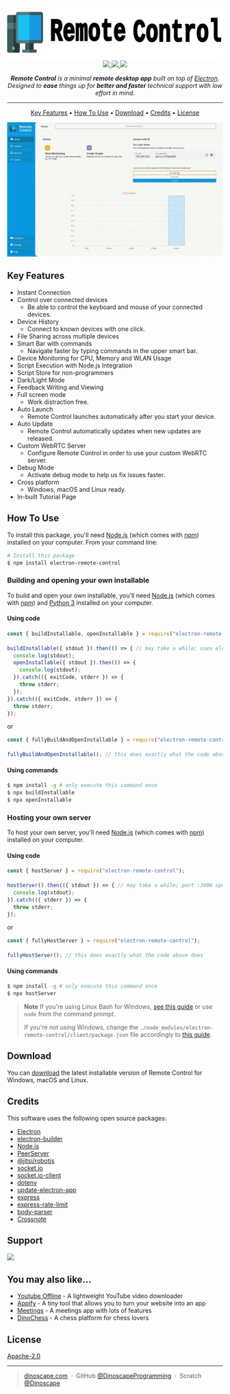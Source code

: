<p align="center">
  <a href="https://DinoscapeProgramming.github.io/Remote-Control">
    <picture>
      <source height="125" media="(prefers-color-scheme: dark)" srcset="https://raw.githubusercontent.com/DinoscapeProgramming/Remote-Control/master/docs/static/logo-dark.svg">
      <img height="125" alt="Remote Control" src="https://raw.githubusercontent.com/DinoscapeProgramming/Remote-Control/master/docs/static/logo.svg">
    </picture>
  </a>
  <br>
  <a href="https://www.npmjs.com/package/electron-remote-control">
    <img src="https://badge.fury.io/js/electron-remote-control.svg">
  </a>
  <a href="https://opensource.org/license/apache-2-0">
    <img src="https://img.shields.io/badge/License-Apache%202.0-brightgreen.svg">
  </a>
  <a href="https://github.com/DinoscapeProgramming/Remote-Control/releases/tag/v1.0.0">
    <img src="https://img.shields.io/badge/Release-1.0.0-brightgreen.svg">
  </a>
</p>
<p align="center">
  <em><b>Remote Control</b> is a minimal <b>remote desktop app</b> built on top of <a href="http://electron.atom.io" target="_blank">Electron</a>. Designed to <b>ease</b> things up for <b>better and faster</b> technical support with low effort in mind.</em>
</p>

---

<p align="center">
  <a href="#key-features">Key Features</a> •
  <a href="#how-to-use">How To Use</a> •
  <a href="#download">Download</a> •
  <a href="#credits">Credits</a> •
  <a href="#license">License</a>
</p>

![screenshot](https://raw.githubusercontent.com/DinoscapeProgramming/Remote-Control/master/docs/static/demonstration.gif)

## Key Features

* Instant Connection
* Control over connected devices
  - Be able to control the keyboard and mouse of your connected devices.
* Device History
  - Connect to known devices with one click.
* File Sharing across multiple devices
* Smart Bar with commands
  - Navigate faster by typing commands in the upper smart bar.
* Device Monitoring for CPU, Memory and WLAN Usage
* Script Execution with Node.js Integration
* Script Store for non-programmers
* Dark/Light Mode
* Feedback Writing and Viewing
* Full screen mode
  - Work distraction free.
* Auto Launch
  - Remote Control launches automatically after you start your device.
* Auto Update
  - Remote Control automatically updates when new updates are released.
* Custom WebRTC Server
  - Configure Remote Control in order to use your custom WebRTC server.
* Debug Mode
  - Activate debug mode to help us fix issues faster.
* Cross platform
  - Windows, macOS and Linux ready.
* In-built Tutorial Page

## How To Use

To install this package, you'll need [Node.js](https://nodejs.org/en/download/) (which comes with [npm](http://npmjs.com)) installed on your computer. From your command line:

```bash
# Install this package
$ npm install electron-remote-control
```

### Building and opening your own installable
To build and open your own installable, you'll need [Node.js](https://nodejs.org/en/download/) (which comes with [npm](http://npmjs.com)) and [Python 3](https://www.python.org/downloads/) installed on your computer.

#### Using code
```js
const { buildInstallable, openInstallable } = require("electron-remote-control");

buildInstallable({ stdout }).then(() => { // may take a while; uses electron-builder
  console.log(stdout);
  openInstallable({ stdout }).then(() => {
    console.log(stdout);
  }).catch(({ exitCode, stderr }) => {
    throw stderr;
  });
}).catch(({ exitCode, stderr }) => {
  throw stderr;
});
```

or 

```js
const { fullyBuildAndOpenInstallable } = require("electron-remote-control");

fullyBuildAndOpenInstallable(); // this does exactly what the code above does
```

#### Using commands
```bash
$ npm install -g # only execute this command once
$ npx buildInstallable
$ npx openInstallable
```

### Hosting your own server
To host your own server, you'll need [Node.js](https://nodejs.org/en/download/) (which comes with [npm](http://npmjs.com)) installed on your computer.

#### Using code
```js
const { hostServer } = require("electron-remote-control");

hostServer().then(({ stdout }) => { // may take a while; port :3000 opens
  console.log(stdout);
}).catch(({ stderr }) => {
  throw stderr;
});
```

or

```js
const { fullyHostServer } = require("electron-remote-control");

fullyHostServer(); // this does exactly what the code above does
```

#### Using commands
```bash
$ npm install -g # only execute this command once
$ npx hostServer
```

> **Note**
> If you're using Linux Bash for Windows, [see this guide](https://www.howtogeek.com/261575/how-to-run-graphical-linux-desktop-applications-from-windows-10s-bash-shell/) or use `node` from the command prompt.
>
> If you're not using Windows, change the ```./node_modules/electron-remote-control/client/package.json``` file accordingly to [this guide](https://www.electron.build/index.html/).


## Download

You can [download](https://github.com/DinoscapeProgramming/Remote-Control/releases/tag/v1.0.1) the latest installable version of Remote Control for Windows, macOS and Linux.

## Credits

This software uses the following open source packages:

- [Electron](https://electronjs.org)
- [electron-builder](https://www.electron.build)
- [Node.js](https://nodejs.org)
- [PeerServer](https://github.com/peers/peerjs-server)
- [@jitsi/robotjs](https://github.com/jitsi/robotjs)
- [socket.io](https://socket.io)
- [socket.io-client](https://socket.io)
- [dotenv](https://github.com/motdotla/dotenv)
- [update-electron-app](https://github.com/electron/update-electron-app)
- [express](https://github.com/expressjs/express)
- [express-rate-limit](https://github.com/express-rate-limit/express-rate-limit)
- [body-parser](https://github.com/expressjs/body-parser)
- [Crossnote](https://github.com/shd101wyy/crossnote)

## Support

<a href="https://www.patreon.com/DinoscapeArmy">
	<img src="https://c5.patreon.com/external/logo/become_a_patron_button@2x.png" width="160">
</a>

## You may also like...

- [Youtube Offline](https://github.com/DinoscapeProgramming/Youtube-Offline) - A lightweight YouTube video downloader
- [Appify](https://github.com/DinoscapeProgramming/Appify) - A tiny tool that allows you to turn your website into an app
- [Meetings](https://github.com/DinoscapeProgramming/Meetings) - A meetings app with lots of features
- [DinoChess](https://github.com/DinoscapeProgramming/DinoChess) - A chess platform for chess lovers

## License

[Apache-2.0](https://raw.githubusercontent.com/DinoscapeProgramming/Remote-Control/master/LICENSE)

---

> [dinoscape.com](https://dinoscape.com) &nbsp;&middot;&nbsp;
> GitHub [@DinoscapeProgramming](https://github.com/DinoscapeProgramming) &nbsp;&middot;&nbsp;
> Scratch [@Dinoscape](https://scratch.mit.edu/users/Dinoscape)